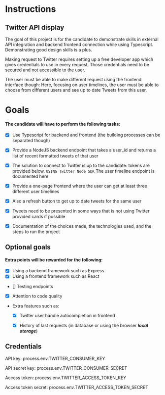 # Instructions
## Twitter API display

The goal of this project is for the candidate to demonstrate skills in external API integration and backend frontend connection while using Typescript. Demonstrating good design skills is a plus.

Making request to Twitter requires setting up a free developer app which gives credentials to use in every request. Those credentials need to be secured and not accessible to the user.

The user must be able to make different request using the frontend interface though: Here, focusing on user timelines, the user must be able to choose from different users and see up to date Tweets from this user.

# Goals

#### The candidate will have to perform the following tasks:

- [X] Use Typescript for backend and frontend (the building processes can be separated though)
- [X] Provide a NodeJS backend endpoint that takes a user_id and returns a list of recent formatted tweets of that user
- [X] The solution to connect to Twitter is up to the candidate: tokens are provided below. ```USING Twitter Node SDK``` The user timeline endpoint is documented here
- [X] Provide a one-page frontend where the user can get at least three different user timelines
- [X] Also a refresh button to get up to date tweets for the same user
- [X] Tweets need to be presented in some ways that is not using Twitter provided cards if possible
- [X] Documentation of the choices made, the technologies used, and the steps to run the project


## Optional goals


#### Extra points will be rewarded for the following:

- [X] Using a backend framework such as Express
- [X] Using a frontend framework such as React
- []  Testing endpoints
- [X] Attention to code quality
- Extra features such as:
    - [X] Twitter user handle autocompletion in frontend
    - [X] History of last requests (in database or using the browser ___local storage___)



## Credentials

API key: process.env.TWITTER_CONSUMER_KEY

API secret key: process.env.TWITTER_CONSUMER_SECRET

Access token: process.env.TWITTER_ACCESS_TOKEN_KEY

Access token secret: process.env.TWITTER_ACCESS_TOKEN_SECRET